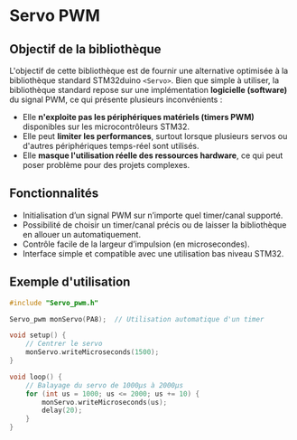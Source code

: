 # Servo PWM

## Objectif de la bibliothèque

L'objectif de cette bibliothèque est de fournir une alternative optimisée à la bibliothèque standard STM32duino `<Servo>`.
Bien que simple à utiliser, la bibliothèque standard repose sur une implémentation **logicielle (software)** du signal PWM, ce qui présente plusieurs inconvénients :

* Elle **n'exploite pas les périphériques matériels (timers PWM)** disponibles sur les microcontrôleurs STM32.
* Elle peut **limiter les performances**, surtout lorsque plusieurs servos ou d'autres périphériques temps-réel sont utilisés.
* Elle **masque l'utilisation réelle des ressources hardware**, ce qui peut poser problème pour des projets complexes.

## Fonctionnalités

* Initialisation d’un signal PWM sur n’importe quel timer/canal supporté.
* Possibilité de choisir un timer/canal précis ou de laisser la bibliothèque en allouer un automatiquement.
* Contrôle facile de la largeur d’impulsion (en microsecondes).
* Interface simple et compatible avec une utilisation bas niveau STM32.

## Exemple d'utilisation

```cpp
#include "Servo_pwm.h"

Servo_pwm monServo(PA8);  // Utilisation automatique d'un timer

void setup() {
    // Centrer le servo
    monServo.writeMicroseconds(1500);
}

void loop() {
    // Balayage du servo de 1000µs à 2000µs
    for (int us = 1000; us <= 2000; us += 10) {
        monServo.writeMicroseconds(us);
        delay(20);
    }
}
```

